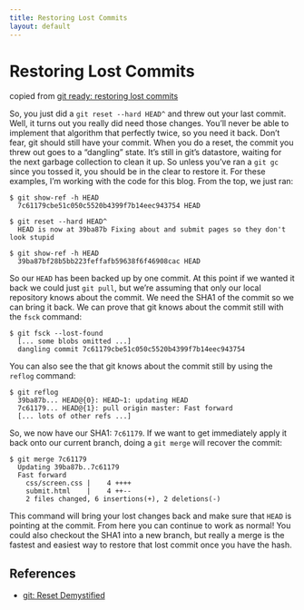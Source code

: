 ```yaml
---
title: Restoring Lost Commits
layout: default
---
```

# Restoring Lost Commits

copied from [git ready: restoring lost commits](http://gitready.com/advanced/2009/01/17/restoring-lost-commits.html)

So, you just did a `git reset --hard HEAD^` and threw out your last commit. Well, it turns out you really did need those changes. You’ll never be able to implement that algorithm that perfectly twice, so you need it back. Don’t fear, git should still have your commit. When you do a reset, the commit you threw out goes to a “dangling” state. It’s still in git’s datastore, waiting for the next garbage collection to clean it up. So unless you’ve ran a `git gc` since you tossed it, you should be in the clear to restore it.
For these examples, I’m working with the code for this blog. From the top, we just ran:

```
$ git show-ref -h HEAD
  7c61179cbe51c050c5520b4399f7b14eec943754 HEAD

$ git reset --hard HEAD^
  HEAD is now at 39ba87b Fixing about and submit pages so they don't look stupid

$ git show-ref -h HEAD
  39ba87bf28b5bb223feffafb59638f6f46908cac HEAD
```

So our `HEAD` has been backed up by one commit. At this point if we wanted it back we could just `git pull`, but we’re assuming that only our local repository knows about the commit. We need the SHA1 of the commit so we can bring it back. We can prove that git knows about the commit still with the `fsck` command:

```
$ git fsck --lost-found
  [... some blobs omitted ...]
  dangling commit 7c61179cbe51c050c5520b4399f7b14eec943754
```

You can also see the that git knows about the commit still by using the `reflog` command:

```
$ git reflog
  39ba87b... HEAD@{0}: HEAD~1: updating HEAD
  7c61179... HEAD@{1}: pull origin master: Fast forward
  [... lots of other refs ...]
```

So, we now have our SHA1: `7c61179`. If we want to get immediately apply it back onto our current branch, doing a `git merge` will recover the commit:

```
$ git merge 7c61179
  Updating 39ba87b..7c61179
  Fast forward
    css/screen.css |    4 ++++
    submit.html    |    4 ++--
    2 files changed, 6 insertions(+), 2 deletions(-)
```

This command will bring your lost changes back and make sure that `HEAD` is pointing at the commit. From here you can continue to work as normal! You could also checkout the SHA1 into a new branch, but really a merge is the fastest and easiest way to restore that lost commit once you have the hash.

## References

* [git: Reset Demystified](https://git-scm.com/blog/2011/07/11/reset.html)